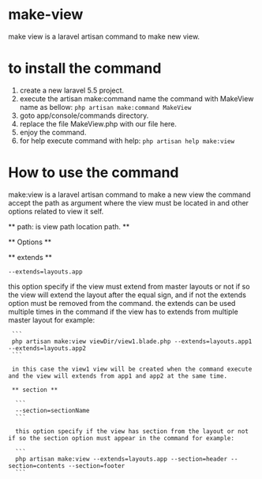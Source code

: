 # make-view
make view is a laravel artisan command to make new view.

# to install the command
  1. create a new laravel 5.5 project.
  2. execute the artisan make:command name the command with MakeView name as bellow:
    ```
    php artisan make:command MakeView
    ```
  3. goto app/console/commands directory.
  4. replace the file MakeView.php with our file here.
  5. enjoy the command.
  6. for help execute command with help:
    ```
    php artisan help make:view
    ```

# How to use the command

  make:view is a laravel artisan command to make a new view the command accept the path as argument where the view must be located in and other options related to view it self.
  
  ** path: is view path location path. **
  
  ** Options **
  
  ** extends **
  ```
  --extends=layouts.app
  ```
  
  this option specify if the view must extend from master layouts or not if so the view will extend the layout after the equal sign, and if not the extends option must be removed from the command. the extends can be used multiple times in the command if the view has to extends from multiple master layout for example:
     
     ```
     php artisan make:view viewDir/view1.blade.php --extends=layouts.app1 --extends=layouts.app2
     ```
     
     in this case the view1 view will be created when the command execute and the view will extends from app1 and app2 at the same time.
     
     ** section **
      
      ```
      --section=sectionName
      ```
      
      this option specify if the view has section from the layout or not if so the section option must appear in the command for example:
      
      ```
      php artisan make:view --extends=layouts.app --section=header --section=contents --section=footer
      ```
        
        
